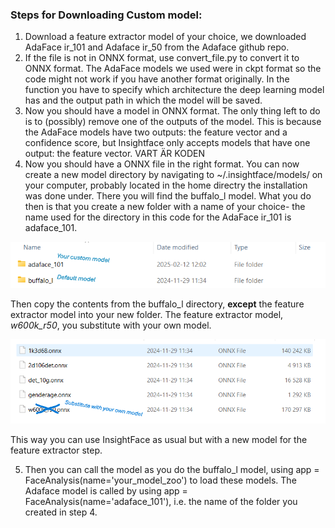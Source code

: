 ### Steps for Downloading Custom model:
1. Download a feature extractor model of your choice, we downloaded AdaFace ir_101 and Adaface ir_50 from the Adaface github repo.
2. If the file is not in ONNX format, use convert_file.py to convert it to ONNX format. The AdaFace models we used were in ckpt format so the code might not work if you have another format originally. In the function you have to specify which architecture the deep learning model has and the output path in which the model will be saved. 
3. Now you should have a model in ONNX format. The only thing left to do is to (possibly) remove one of the outputs of the model. This is because the AdaFace models have two outputs: the feature vector and a confidence score, but Insightface only accepts models that have one output: the feature vector. VART ÄR KODEN
4. Now you should have a ONNX file in the right format. You can now create a new model directory by navigating to  ~/.insightface/models/ on your computer, probably located in the home directry the installation was done under. There you will find the buffalo_l model. What you do then is that you create a new folder with a name of your choice- the name used for the directory in this code for the AdaFace ir_101 is adaface_101.

![Contents of models after adding custom model](Images/Instruction-images/contents_of_models.PNG)

Then copy the contents from the buffalo_l directory, **except** the feature extractor model into your new folder. The feature extractor model, <em>w600k_r50</em>, you substitute with your own model.

![The files to copy over](Images/Instruction-images/buffalo_l_folder_screenshot.PNG)

 This way you can use InsightFace as usual but with a new model for the feature extractor step.

5. Then you can call the model as you do the buffalo_l model, using app = FaceAnalysis(name='your_model_zoo') to load these models. The Adaface model is called by using app = FaceAnalysis(name='adaface_101'), i.e. the name of the folder you created in step 4.
